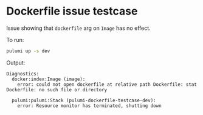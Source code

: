 # Dockerfile issue testcase

Issue showing that `dockerfile` arg on `Image` has no effect.

To run:

```bash
pulumi up -s dev
```

Output:

```
Diagnostics:
  docker:index:Image (image):
    error: could not open dockerfile at relative path Dockerfile: stat Dockerfile: no such file or directory

  pulumi:pulumi:Stack (pulumi-dockerfile-testcase-dev):
    error: Resource monitor has terminated, shutting down
```
